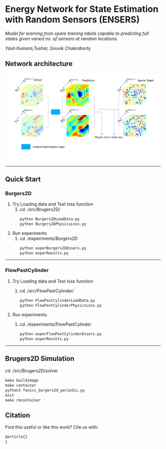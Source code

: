 # Energy Network for State Estimation with Random Sensors (ENSERS)
*Model for learning from spare training labels capable to predicting full states given varied no. of sensors at random locations.*

*Yash Kumara,Tushar, Souvik Chakraborty*

## Network architecture 

![Network architecture](./img/architecture.png)

---

## Quick Start

### Burgers2D

1. Try Loading data and Test loss function  
    1.  cd ./src/Brugers2D/
        ```
        python Burgers2DLoadData.py
        python Burgers2DPhysicsLoss.py

2.  Run experiments
    1.  cd ./experiments/Burgers2D      
        ```
        python experBurgers2DEnsers.py
        python experResults.py
        ```
---
### FlowPastCylinder
1. Try Loading data and Test loss function  
    1.  cd ./src/FlowPastCylinder/
        ```
        python FlowPastCylinderLoadData.py
        python FlowPastCylinderPhysicsLoss.py
        ```

3.  Run experiments
    1.  cd ./experiments/FlowPastCylinder      
        ```
        python experFlowPastCylinderEnsers.py
        python experResults.py
        ```
---

##  Brugers2D Simulation
cd ./src/Brugers2D/solver
```
make buildimage
make container
python3 fenics_burgers2d_periodic.py
exit
make rmcontainer
```

<!-- ## Results
### 2D Burgers’ equation

![Burgers](./img/predDataTest0_epoch1200.png "2D Burgers Equation")
### Flow Past Cylinder

![Flow Past Cylinder](./img/predDataTest0_epoch2400.png "Flow Past Cylinder") -->

## Citation
Find this useful or like this work? Cite us with:
```latex
@article{}
}
```
